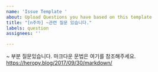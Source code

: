 ```yaml
---
name: 'Issue Template '
about: Upload Questions you have based on this template
title: "[n주차] ~관련 질문 있습니다."
labels: question
assignees: ''

---
```


~ 부분 질문있습니다.
마크다운 문법은 여기를 참조해주세요.
https://heropy.blog/2017/09/30/markdown/
